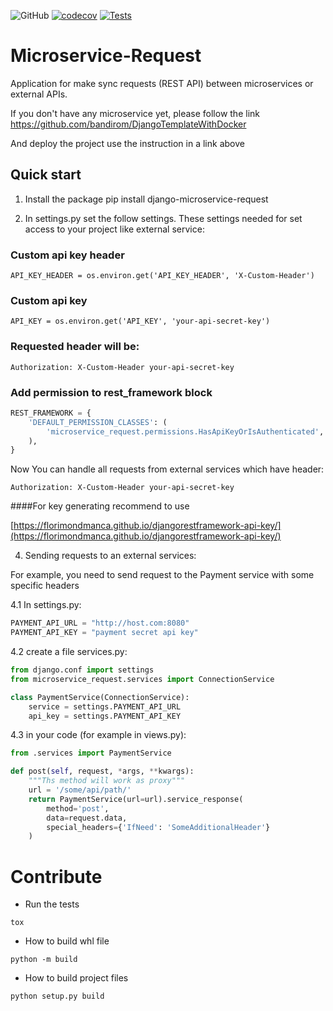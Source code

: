![GitHub](https://img.shields.io/github/license/bandirom/django-microservice-request)
[![codecov](https://codecov.io/gh/bandirom/django-microservice-request/branch/master/graph/badge.svg?token=8V0XKTUF3G)](https://codecov.io/gh/bandirom/django-microservice-request)
[![Tests](https://github.com/bandirom/django-microservice-request/actions/workflows/tests.yml/badge.svg)](https://github.com/bandirom/django-microservice-request/actions/workflows/tests.yml)

Microservice-Request
====================

Application for make sync requests (REST API) between microservices or external APIs.


If you don't have any microservice yet, please follow the link
https://github.com/bandirom/DjangoTemplateWithDocker

And deploy the project use the instruction in a link above


Quick start
-----------
1. Install the package
    pip install django-microservice-request

2. In settings.py set the follow settings. These settings needed for set access to your project like external service:

### Custom api key header

    API_KEY_HEADER = os.environ.get('API_KEY_HEADER', 'X-Custom-Header')

### Custom api key

    API_KEY = os.environ.get('API_KEY', 'your-api-secret-key')

### Requested header will be:

    Authorization: X-Custom-Header your-api-secret-key

### Add permission to rest_framework block

```python
REST_FRAMEWORK = {
    'DEFAULT_PERMISSION_CLASSES': (
        'microservice_request.permissions.HasApiKeyOrIsAuthenticated',
    ),
}
```

 Now You can handle all requests from external services which have header:

    Authorization: X-Custom-Header your-api-secret-key


####For key generating recommend to use

[https://florimondmanca.github.io/djangorestframework-api-key/](https://florimondmanca.github.io/djangorestframework-api-key/)


4. Sending requests to an external services:


For example, you need to send request to the Payment service with some specific headers


4.1 In settings.py:

```python
PAYMENT_API_URL = "http://host.com:8080"
PAYMENT_API_KEY = "payment secret api key"
```

4.2 create a file services.py:

```python
from django.conf import settings
from microservice_request.services import ConnectionService

class PaymentService(ConnectionService):
    service = settings.PAYMENT_API_URL
    api_key = settings.PAYMENT_API_KEY
```

4.3 in your code (for example in views.py):
```python
from .services import PaymentService

def post(self, request, *args, **kwargs):
    """Ths method will work as proxy"""
    url = '/some/api/path/'
    return PaymentService(url=url).service_response(
        method='post',
        data=request.data,
        special_headers={'IfNeed': 'SomeAdditionalHeader'}
    )
```


# Contribute
* Run the tests

```shell
tox
```

* How to build whl file

```shell
python -m build
```

* How to build project files

```shell
python setup.py build
```
